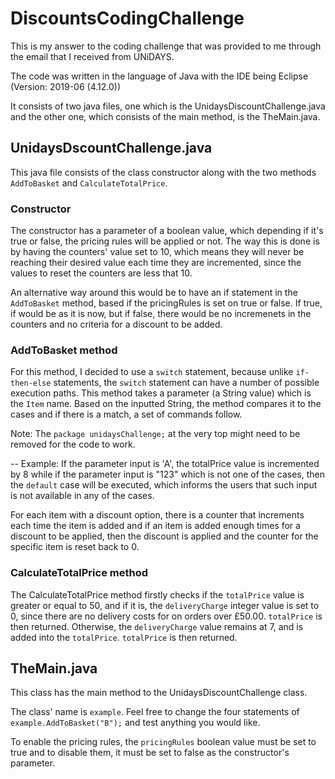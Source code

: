 # DiscountsCodingChallenge

This is my answer to the coding challenge that was provided to me through the email that I received from UNiDAYS.

The code was written in the language of Java with the IDE being Eclipse (Version: 2019-06 (4.12.0))

It consists of two java files, one which is the UnidaysDiscountChallenge.java and the other one, which consists of the main method, is the TheMain.java.

## UnidaysDscountChallenge.java

This java file consists of the class constructor along with the two methods `AddToBasket` and `CalculateTotalPrice`. 

### Constructor

The constructor has a parameter of a boolean value, which depending if it's true or false, the pricing rules will be applied or not. The way this is done is by having the counters' value set to 10, which means they will never be reaching their desired value each time they are incremented, since the values to reset the counters are less that 10. 


An alternative way around this would be to have an if statement in the `AddToBasket` method, based if the pricingRules is set on true or false. If true, if would be as it is now, but if false, there would be no incremenets in the counters and no criteria for a discount to be added.

### AddToBasket method

For this method, I decided to use a `switch` statement, because unlike `if-then-else` statements, the `switch` statement can have a number of possible execution paths. 
This method takes a parameter (a String value) which is the `Item` name. Based on the inputted String, the method compares it to the cases and if there is a match, a set of commands follow. 

Note: The `package unidaysChallenge;` at the very top might need to be removed for the code to work.


 -- Example: If the parameter input is 'A', the totalPrice value is incremented by 8 while if the parameter input is "123" which is not one of the cases, then the `default` case will be executed, which informs the users that such input is not available in any of the cases.
 
 For each item with a discount option, there is a counter that increments each time the item is added and if an item is added enough times for a discount to be applied, then the discount is applied and the counter for the specific item is reset back to 0.  
### CalculateTotalPrice method

The CalculateTotalPrice method firstly checks if the `totalPrice` value is greater or equal to 50, and if it is, the `deliveryCharge` integer value is set to 0, since there are no delivery costs for on orders over £50.00. `totalPrice` is then returned. Otherwise, the `deliveryCharge` value remains at 7, and is added into the `totalPrice`. `totalPrice` is then returned.

## TheMain.java

This class has the main method to the UnidaysDiscountChallenge class. 

The class' name is `example`. Feel free to change the four statements of `example.AddToBasket("B");` and test anything you would like.

To enable the pricing rules, the `pricingRules` boolean value must be set to true and to disable them, it must be set to false as the constructor's parameter. 
